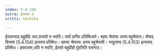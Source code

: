 ```yaml
---
index: 5.4.156
sutra: ईयसश् च
vritti: kashika

---
```

ईयसन्ताद् बहुव्रीहेः कप् प्रत्ययो न भवति। सर्वा प्राप्तिः प्रतिषिध्यते। बहवः श्रेयांसः अस्य बहुश्रेयान्। शेषाद् विभाषा (5.4.154) इत्यस्य प्रतिषेधः। बह्व्यः श्रेयस्यः अस्य बहुश्रेयसी। नद्यृतश्च (5.4.153) इत्यसय् प्रतिषेधः। ह्रस्वत्वम् अपि न भवति, ईयसो बहुव्रीहौ पुंवतिति वचनात्।